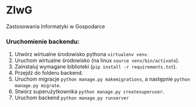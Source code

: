 # ZIwG
Zastosowania Informatyki w Gospodarce


### Uruchomienie backendu:
1. Utwórz wirtualne środowisko pythona `virtualenv venv`.
2. Uruchom wirtualne środowisko (na linux `source venv/bin/activate`).
3. Zainstaluj wymagane biblioteki (`pip install -r requirements.txt`).
4. Przejdź do folderu backend.
5. Uruchom migracje `python manage.py makemigrations`, a następnie `python manage.py migrate`.
6. Stwórz superużytkownika `python manage.py createsuperuser`.
7. Uruchom backend `python manage.py runserver`

